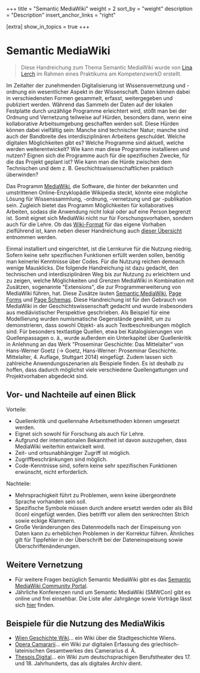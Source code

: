 +++
title = "Semantic MediaWiki"
weight = 2
sort_by = "weight"
description = "Description"
insert_anchor_links = "right"

[extra]
show_in_topics = true
+++

# Semantic MediaWiki 

> Diese Handreichung zum Thema Semantic MediaWiki wurde von [Lina Lerch](https://github.com/linalerch) im Rahmen eines Praktikums am KompetenzwerkD erstellt. 

Im Zeitalter der zunehmenden Digitalisierung ist Wissensvernetzung und -ordnung ein wesentlicher Aspekt in der Wissenschaft. Daten können dabei in verschiedensten Formen gesammelt, erfasst, weitergegeben und publiziert werden. Während das Sammeln der Daten auf der lokalen Festplatte durch unzählige Programme erleichtert wird, stößt man bei der Ordnung und Vernetzung teilweise auf Hürden, besonders dann, wenn eine kollaborative Arbeitsumgebung geschaffen werden soll. 
Diese Hürden können dabei vielfältig sein: Manche sind technischer Natur; manche sind auch der Bandbreite des interdisziplinären Arbeitens geschuldet. Welche digitalen Möglichkeiten gibt es? Welche Programme sind aktuell, welche werden weiterentwickelt? Wie kann man diese Programme installieren und nutzen? Eignen sich die Programme auch für die spezifischen Zwecke, für die das Projekt geplant ist? Wie kann man die Hürde zwischen dem Technischen und dem z. B. Geschichtswissenschaftlichen praktisch überwinden?

Das Programm [MediaWiki](https://kompetenzwerkd.github.io/glossar/#mediawiki), die Software, die hinter der bekannten und umstrittenen Online-Enzyklopädie Wikipedia steckt, könnte eine mögliche Lösung für Wissenssammlung, -ordnung, -vernetzung und gar -publikation sein. Zugleich bietet das Programm Möglichkeiten für kollaboratives Arbeiten, sodass die Anwendung nicht lokal oder auf eine Person begrenzt ist. Somit eignet sich MediaWiki nicht nur für Forschungsvorhaben, sondern auch für die Lehre. Ob das [Wiki-Format](https://kompetenzwerkd.github.io/glossar/#wiki) für das eigene Vorhaben zielführend ist, kann neben dieser Handreichung auch [dieser Übersicht](https://www.mediawiki.org/wiki/Manual:Deciding_whether_to_use_a_wiki_as_your_website_type/de) entnommen werden.

Einmal installiert und eingerichtet, ist die Lernkurve für die Nutzung niedrig. Sofern keine sehr spezifischen Funktionen erfüllt werden sollen, benötig man keinerlei Kenntnisse über Codes. Für die Nutzung reichen demnach wenige Mausklicks. Die folgende Handreichung ist dazu gedacht, den technischen und interdisziplinären Weg bis zur Nutzung zu erleichtern und zu zeigen, welche Möglichkeiten und Grenzen MediaWiki in Kombination mit Zusätzen, sogenannte "Extensions", die zur Programmerweiterung von MediaWiki führen, hat. Diese Zusätze lauten [Semantic MediaWiki](https://www.semantic-mediawiki.org/wiki/Semantic_MediaWiki), [Page Forms](https://www.mediawiki.org/wiki/Extension:Page_Forms) und [Page Schemas](https://www.mediawiki.org/wiki/Extension:Page_Schemas). Diese Handreichung ist für den Gebrauch von MediaWiki in der Geschichtswissenschaft gedacht und wurde insbesonders aus mediävistischer Perspektive geschrieben. Als Beispiel für eine Modellierung wurden numismatische Gegenstände gewählt, um zu demonstrieren, dass sowohl Objekt- als auch Textbeschreibungen möglich sind. Für besonders textlastige Quellen, etwa bei Katalogisierungen von Quellenpassagen o. ä., wurde außerdem ein Unterkapitel über Quellenkritik in Anlehnung an das Werk "Proseminar Geschichte: Das Mittelalter" von Hans-Werner Goetz (→ Goetz, Hans-Werner: Proseminar Geschichte. Mittelalter, 4. Auflage, Stuttgart 2014) eingefügt. Zudem lassen sich zahlreiche Anwendungsszenarien als Beispiele finden. Es ist deshalb zu hoffen, dass dadurch möglichst viele verschiedene Quellengattungen und Projektvorhaben abgedeckt sind.


## Vor- und Nachteile auf einen Blick 

Vorteile:
- Quellenkritik und quellennahe Arbeitsmethoden können umgesetzt werden.
- Eignet sich sowohl für Forschung als auch für Lehre.
- Aufgrund der internationalen Bekanntheit ist davon auszugehen, dass MediaWiki weiterhin entwickelt wird.
- Zeit- und ortsunabhängiger Zugriff ist möglich.
- Zugriffbeschränkungen sind möglich.
- Code-Kenntnisse sind, sofern keine sehr spezifischen Funktionen erwünscht, nicht erforderlich.

Nachteile:
- Mehrsprachigkeit führt zu Problemen, wenn keine übergeordnete Sprache vorhanden sein soll.
- Spezifische Symbole müssen durch andere ersetzt werden oder als Bild (Icon) eingefügt werden. Dies betrifft vor allem den senkrechten Strich sowie eckige Klammern.
- Große Veränderungen des Datenmodells nach der Einspeisung von Daten kann zu erheblichen Problemen in der Korrektur führen. Ähnliches gilt für Tippfehler in der Überschrift bei der Dateneinspeisung sowie Überschriftenänderungen.

## Weitere Vernetzung

- Für weitere Fragen bezüglich Semantic MediaWiki gibt es das [Semantic MediaWiki Community Portal](https://www.semantic-mediawiki.org/wiki/semantic-mediawiki.org:Community_portal).
- Jährliche Konferenzen rund um Semantic MediaWiki (SMWCon) gibt es online und frei einsehbar. Die Liste aller Jahrgänge sowie Vorträge lässt sich [hier](https://www.semantic-mediawiki.org/wiki/SMWCon) finden.

## Beispiele für die Nutzung des MediaWikis
- [Wien Geschichte Wiki](https://www.geschichtewiki.wien.gv.at/Wien_Geschichte_Wiki)... ein Wiki über die Stadtgeschichte Wiens.
- [Opera Camararii](http://camerarius.uni-wuerzburg.de/camerarius/index.php/)... ein Wiki zur digitalen Erfassung des griechisch-lateinischen Gesamtwerkes des Camerarius d. Ä.
- [Thespis.Digital](https://thespis.digital/db/index.php?title=Hauptseite)... ein Wiki zum deutschsprachigen Berufstheater des 17. und 18. Jahrhunderts, das als digitales Archiv dient.
